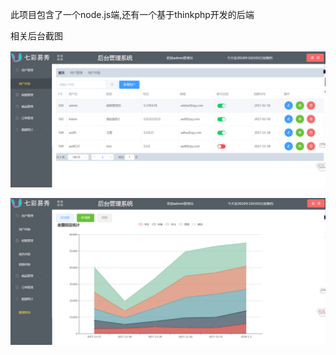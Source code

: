 此项目包含了一个node.js端,还有一个基于thinkphp开发的后端

相关后台截图



![](\img\1570074001786.png)

![](\img\1570074031665.png)